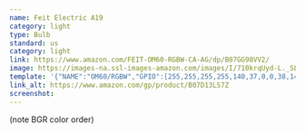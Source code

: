 ```yaml
---
name: Feit Electric A19
category: light
type: Bulb
standard: us
category: light
link: https://www.amazon.com/FEIT-OM60-RGBW-CA-AG/dp/B07GG98VV2/
image: https://images-na.ssl-images-amazon.com/images/I/710krqUyd-L._SL1500_.jpg
template: '{"NAME":"OM60/RGBW","GPIO":[255,255,255,255,140,37,0,0,38,142,141,255,255],"FLAG":0,"BASE":18}'
link_alt: https://www.amazon.com/gp/product/B07D13LS7Z
screenshot:
---
```


(note BGR color order)
